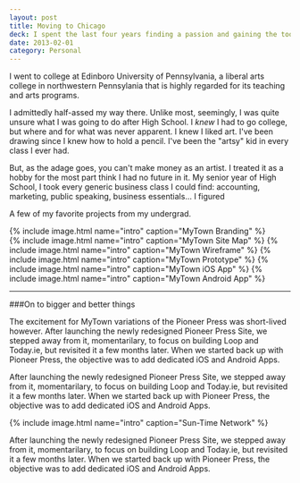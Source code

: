 ```yaml
---
layout: post
title: Moving to Chicago
deck: I spent the last four years finding a passion and gaining the tools needed to start my professional career. The mix of traditional art and design has me feeling confident in my future.
date: 2013-02-01
category: Personal
---
```


I went to college at Edinboro University of Pennsylvania, a liberal arts college in northwestern Pennsylania that is highly regarded for its teaching and arts programs.

I admittedly half-assed my way there. Unlike most, seemingly, I was quite unsure what I was going to do after High School. I  *knew* I had to go college, but where and for what was never apparent. I knew I liked art. I've been drawing since I knew how to hold a pencil. I've been the "artsy" kid in every class I ever had. 

But, as the adage goes, you can't make money as an artist. I treated it as a hobby for the most part think I had no future in it. My senior year of High School, I took every generic business class I could find: accounting, marketing, public speaking, business essentials... I figured 

A few of my favorite projects from my undergrad.

{% include image.html name="intro" caption="MyTown Branding" %}  
{% include image.html name="intro" caption="MyTown Site Map" %}
{% include image.html name="intro" caption="MyTown Wireframe" %}
{% include image.html name="intro" caption="MyTown Prototype" %}
{% include image.html name="intro" caption="MyTown iOS App" %}
{% include image.html name="intro" caption="MyTown Android App" %}

---

###On to bigger and better things

The excitement for MyTown variations of the Pioneer Press was short-lived however.
After launching the newly redesigned Pioneer Press Site, we stepped away from it, momentarilary, to focus on building Loop and Today.ie, but revisited it a few months later. When we started back up with Pioneer Press, the objective was to add dedicated iOS and Android Apps.

After launching the newly redesigned Pioneer Press Site, we stepped away from it, momentarilary, to focus on building Loop and Today.ie, but revisited it a few months later. When we started back up with Pioneer Press, the objective was to add dedicated iOS and Android Apps.

{% include image.html name="intro" caption="Sun-Time Network" %}

After launching the newly redesigned Pioneer Press Site, we stepped away from it, momentarilary, to focus on building Loop and Today.ie, but revisited it a few months later. When we started back up with Pioneer Press, the objective was to add dedicated iOS and Android Apps.

